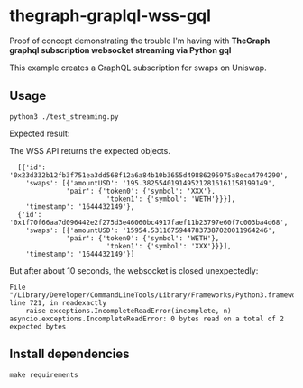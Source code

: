 # thegraph-graplql-wss-gql

Proof of concept demonstrating the trouble I'm having with **TheGraph graphql subscription websocket streaming via Python gql**

This example creates a GraphQL subscription for swaps on Uniswap.

## Usage

```{bash}
python3 ./test_streaming.py
```

Expected result:

The WSS API returns the expected objects.

```{json}
  [{'id': '0x23d332b12fb3f751ea3dd568f12a6a84b10b3655d49886295975a8eca4794290',
    'swaps': [{'amountUSD': '195.3825540191495212816161158199149',
              'pair': {'token0': {'symbol': 'XXX'},
                        'token1': {'symbol': 'WETH'}}}],
    'timestamp': '1644432149'},
  {'id': '0x1f70f66aa7d096442e2f275d3e46060bc4917faef11b23797e60f7c003ba4d68',
    'swaps': [{'amountUSD': '15954.53116759447837387020011964246',
              'pair': {'token0': {'symbol': 'WETH'},
                        'token1': {'symbol': 'XXX'}}}],
    'timestamp': '1644432149'}]
```

But after about 10 seconds, the websocket is closed unexpectedly:

```{txt}
File "/Library/Developer/CommandLineTools/Library/Frameworks/Python3.framework/Versions/3.8/lib/python3.8/asyncio/streams.py", line 721, in readexactly
    raise exceptions.IncompleteReadError(incomplete, n)
asyncio.exceptions.IncompleteReadError: 0 bytes read on a total of 2 expected bytes
```

## Install dependencies

```{bash}
make requirements
```

<!--
git clone \
  -c core.sshCommand="/usr/bin/ssh -o IdentitiesOnly=yes -i ~/.ssh/0xidm" \
  git@github.com:0xidm/0xidm.git

git config --local user.email "0xidm"
git config --local user.name "0xidm"
-->
